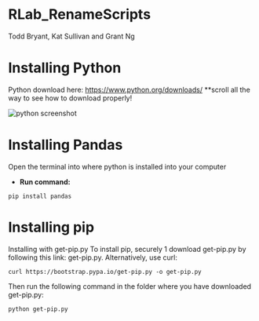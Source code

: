 # RLab_RenameScripts

Todd Bryant, Kat Sullivan and Grant Ng

# Installing Python

Python download here: https://www.python.org/downloads/ **scroll all the way to see how to download properly!

![python screenshot](https://i.ibb.co/PwC5vL6/win-installer.png)



# Installing Pandas

Open the terminal into where python is installed into your computer

  - **Run command:**

```
pip install pandas
```

# Installing pip

Installing with get-pip.py
To install pip, securely 1 download get-pip.py by following this link: get-pip.py. Alternatively, use curl:

```
curl https://bootstrap.pypa.io/get-pip.py -o get-pip.py
```

Then run the following command in the folder where you have downloaded get-pip.py:
```
python get-pip.py
```
